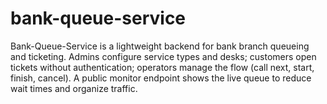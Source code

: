 # bank-queue-service
Bank-Queue-Service is a lightweight backend for bank branch queueing and ticketing. Admins configure service types and desks; customers open tickets without authentication; operators manage the flow (call next, start, finish, cancel). A public monitor endpoint shows the live queue to reduce wait times and organize traffic.
